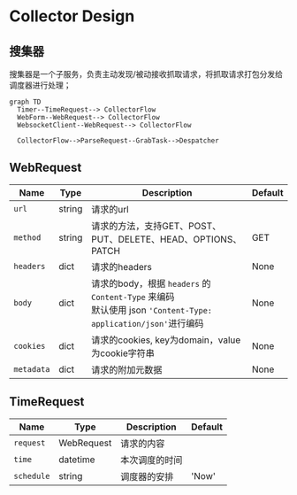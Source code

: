 # Collector Design

## 搜集器

搜集器是一个子服务，负责主动发现/被动接收抓取请求，将抓取请求打包分发给调度器进行处理；

```mermaid
graph TD
  Timer--TimeRequest--> CollectorFlow
  WebForm--WebRequest--> CollectorFlow
  WebsocketClient--WebRequest--> CollectorFlow

  CollectorFlow-->ParseRequest--GrabTask-->Despatcher
```

## WebRequest

Name | Type | Description | Default
-----|------|-------------|--------
`url` | string | 请求的url 
`method` | string | 请求的方法，支持GET、POST、PUT、DELETE、HEAD、OPTIONS、PATCH | GET
`headers` | dict | 请求的headers | None
`body` | dict | 请求的body，根据 `headers` 的 `Content-Type` 来编码<br>默认使用 json `'Content-Type: application/json'`进行编码 | None
`cookies` | dict | 请求的cookies, key为domain，value为cookie字符串 | None
`metadata` | dict | 请求的附加元数据 | None

## TimeRequest

Name | Type | Description | Default
-----|------|-------------|--------
`request` | WebRequest | 请求的内容
`time` | datetime | 本次调度的时间
`schedule` | string | 调度器的安排 | 'Now'